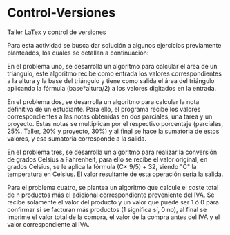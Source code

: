 # Control-Versiones
Taller LaTex y control de versiones

Para esta actividad se busca dar solución a algunos ejercicios previamente planteados, los cuales se detallan a continuación:

En el problema uno, se desarrolla un algoritmo para calcular el área de un triángulo, este algoritmo recibe como entrada los valores correspondientes a la altura y la base del triángulo y tiene como salida el área del triángulo aplicando la fórmula (base*altura/2) a los valores digitados en la entrada.

En el problema dos, se desarrolla un algoritmo para calcular la nota definitiva de un estudiante. Para ello, el programa recibe los valores correspondientes a las notas obtenidas en dos parciales, una tarea y un proyecto. Estas notas se multiplican por el respectivo porcentaje (parciales, 25%. Taller, 20% y proyecto, 30%) y al final se hace la sumatoria de estos valores, y esa sumatoria corresponde a la salida.

En el problema tres, se desarrolla un algoritmo para realizar la conversión de grados Celsius a Fahrenheit, para ello se recibe el valor original, en grados Celsius, se le aplica la fórmula (C× 9/5) + 32, siendo "C" la temperatura en Celsius. El valor resultante de esta operación sería la salida.

Para el problema cuatro, se plantea un algoritmo que calcule el coste total de n productos más el adicional correspondiente proveniente del IVA. Se recibe solamente el valor del producto y un valor que puede ser 1 ó 0 para confirmar si se facturan más productos (1 significa sí, 0 no), al final se imprime el valor total de la compra, el valor de la compra antes del IVA y el valor correspondiente al IVA.
